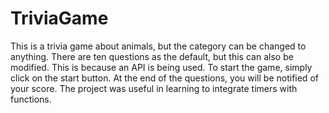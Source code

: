 # TriviaGame

This is a trivia game about animals, but the category can be changed to anything. There are ten questions as the default, but this can also be modified. This is because an API is being used. To start the game, simply click on the start button. At the end of the questions, you will be notified of your score. The project was useful in learning to integrate timers with functions. 